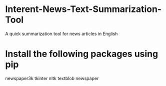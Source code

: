 # Interent-News-Text-Summarization-Tool
A quick summarization tool for news articles in English

# Install the following packages using pip

newspaper3k
tkinter 
nltk
textblob 
newspaper 
